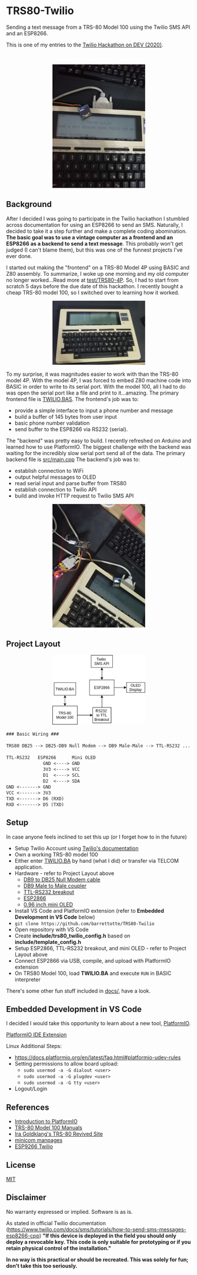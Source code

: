 # TRS80-Twilio


Sending a text message from a TRS-80 Model 100 using the Twilio SMS API and an ESP8266.


This is one of my entries to the [Twilio Hackathon on DEV (2020)](https://dev.to/devteam/announcing-the-twilio-hackathon-on-dev-2lh8).


<br>
<p align="center">
  <img src="https://github.com/barrettotte/TRS80-Twilio/blob/master/docs/screenshots/20200427_195814.jpg" alt="TRS80-TWILIO" width="50%" height="50%"/>
</p>


## Background
After I decided I was going to participate in the Twilio hackathon I stumbled across documentation for using an ESP8266 to send an SMS. Naturally, I decided to take it a step further and make a complete coding abomination.
**The basic goal was to use a vintage computer as a frontend and an ESP8266 as a backend to send a text message**.
This probably won't get judged (I can't blame them), but this was one of the funnest projects I've ever done.

I started out making the "frontend" on a TRS-80 Model 4P using BASIC and Z80 assembly.
To summarize, I woke up one morning and my old computer no longer worked...Read more at [test/TRS80-4P](test/TRS80-4P).
So, I had to start from scratch 5 days before the due date of this hackathon.
I recently bought a cheap TRS-80 model 100, so I switched over to learning how it worked.


<p align="center">
  <img src="https://github.com/barrettotte/TRS80-Twilio/blob/master/docs/screenshots/20200427_220409.jpg" alt="TRS80-TWILIO" width="50%" height="50%"/>
</p>


To my surprise, it was magnitudes easier to work with than the TRS-80 model 4P.
With the model 4P, I was forced to embed Z80 machine code into BASIC in order to write to its serial port.
With the model 100, all I had to do was open the serial port like a file and print to it...amazing.
The primary frontend file is [TWILIO.BAS](https://github.com/barrettotte/TRS80-Twilio/blob/master/TWILIO.BAS).
The frontend's job was to:
* provide a simple interface to input a phone number and message
* build a buffer of 145 bytes from user input
* basic phone number validation
* send buffer to the ESP8266 via RS232 (serial).

The "backend" was pretty easy to build. I recently refreshed on Arduino and learned how to use PlatformIO.
The biggest challenge with the backend was waiting for the incredibly slow serial port send all of the data.
The primary backend file is [src/main.cpp](https://github.com/barrettotte/TRS80-Twilio/blob/master/src/main.cpp)
The backend's job was to:
* establish connection to WiFi
* output helpful messages to OLED
* read serial input and parse buffer from TRS80
* establish connection to Twilio API
* build and invoke HTTP request to Twilio SMS API


<p align="center">
  <img src="https://github.com/barrettotte/TRS80-Twilio/blob/master/docs/screenshots/20200427_200253.jpg" alt="TRS80-TWILIO" width="50%" height="50%"/>
</p>


## Project Layout
<p align="center">
  <img src="https://github.com/barrettotte/TRS80-Twilio/blob/master/docs/screenshots/TRS80-Twilio.png" alt="TRS80-TWILIO" width="50%" height="50%"/>
</p>

```
### Basic Wiring ###

TRS80 DB25 --> DB25-DB9 Null Modem --> DB9 Male-Male --> TTL-RS232 ...

TTL-RS232   ESP8266      Mini OLED
              GND <----> GND
              3V3 <----> VCC
              D1  <----> SCL
              D2  <----> SDA
GND <-------> GND
VCC <-------> 3V3
TXD <-------> D6 (RXD)
RXD <-------> D5 (TXD)
```


## Setup
In case anyone feels inclined to set this up (or I forget how to in the future)

* Setup Twilio Account using [Twilio's documentation](https://www.twilio.com/docs/usage/tutorials/how-to-use-your-free-trial-account)
* Own a working TRS-80 model 100
* Either enter [TWILIO.BA](https://github.com/barrettotte/TRS80-Twilio/blob/master/TWILIO.BAS) by hand (what I did) or transfer via TELCOM application.
* Hardware - refer to Project Layout above
  * [DB9 to DB25 Null Modem cable](https://www.amazon.com/StarTech-com-Cross-Wired-Serial-Modem/dp/B00066HL50/ref=sr_1_4?dchild=1)
  * [DB9 Male to Male coupler](https://www.amazon.com/gp/product/B07DMWGNTF/ref=ppx_yo_dt_b_search_asin_title?ie=UTF8&psc=1)
  * [TTL-RS232 breakout](https://www.amazon.com/gp/product/B07Z5Y1WKX/ref=ppx_yo_dt_b_search_asin_title?ie=UTF8&psc=1)
  * [ESP2866](https://www.amazon.com/KeeYees-Internet-Development-Wireless-Compatible/dp/B07HF44GBT/ref=sr_1_3?dchild=1)
  * [0.96 inch mini OLED](https://www.amazon.com/DIYmall-Serial-128x64-Display-Arduino/dp/B00O2KDQBE)
* Install VS Code and PlatformIO extension (refer to **Embedded Development in VS Code** below)
* ```git clone https://github.com/barrettotte/TRS80-Twilio```
* Open repository with VS Code
* Create **include/trs80_twilio_config.h** based on **include/template_config.h**
* Setup ESP2866, TTL-RS232 breakout, and mini OLED - refer to Project Layout above
* Connect ESP2866 via USB, compile, and upload with PlatformIO extension
* On TRS80 Model 100, load **TWILIO.BA** and execute ```RUN``` in BASIC interpreter

There's some other fun stuff included in [docs/](https://github.com/barrettotte/TRS80-Twilio/tree/master/docs), have a look.


## Embedded Development in VS Code
I decided I would take this opportunity to learn about a new tool, [PlatformIO](https://platformio.org/).

[PlatformIO IDE Extension](https://marketplace.visualstudio.com/items?itemName=platformio.platformio-ide)

Linux Additional Steps:
* https://docs.platformio.org/en/latest/faq.html#platformio-udev-rules
* Setting permissions to allow board upload:
  * ```sudo usermod -a -G dialout <user>```
  * ```sudo usermod -a -G plugdev <user>```
  * ```sudo usermod -a -G tty <user>```
* Logout/Login


## References
* [Introduction to PlatformIO](https://www.youtube.com/watch?v=0poh_2rBq7E)
* [TRS-80 Model 100 Manuals](http://www.classiccmp.org/dunfield/kyocera/index.htm)
* [Ira Goldklang's TRS-80 Revived Site](http://www.trs-80.com/wordpress/)
* [minicom manpages](https://manpages.ubuntu.com/manpages/trusty/man1/minicom.1.html)
* [ESP9266 Twilio](https://www.twilio.com/docs/sms/tutorials/how-to-send-sms-messages-esp8266-cpp)


## License
[MIT](http://www.opensource.org/licenses/mit-license.html)


## Disclaimer
No warranty expressed or implied. Software is as is.

As stated in official Twilio documentation (https://www.twilio.com/docs/sms/tutorials/how-to-send-sms-messages-esp8266-cpp)
**"If this device is deployed in the field you should only deploy a revocable key. This code is only suitable for prototyping or if you retain physical control of the installation."**

**In no way is this practical or should be recreated. This was solely for fun; don't take this too seriously.**
